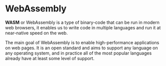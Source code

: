 # WebAssembly

**WASM** or WebAssembly is a type of binary-code that can be run in modern web browsers, it enables us to write code in multiple languages and run it at near-native speed on the web.

The main goal of WebAssembly is to enable high-performance applications on web pages. It is an open standard and aims to support any language on any operating system, and in practice all of the most popular languages already have at least some level of support.
